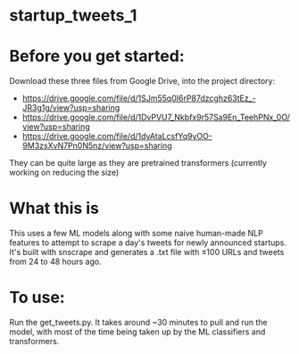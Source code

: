 # startup_tweets_1

# Before you get started:

Download these three files from Google Drive, into the project directory:
- https://drive.google.com/file/d/1SJm55q0I6rP87dzcghz63tEz_-JR3g1g/view?usp=sharing
- https://drive.google.com/file/d/1DvPVU7_Nkbfx9r57Sa9En_TeehPNx_0O/view?usp=sharing
- https://drive.google.com/file/d/1dyAtaLcsfYq9yOO-9M3zsXvN7Pn0N5nz/view?usp=sharing

They can be quite large as they are pretrained transformers (currently working on reducing the size)

# What this is 
This uses a few ML models along with some naive human-made NLP features to attempt to scrape a day's tweets for newly announced startups. It's built with snscrape and generates a .txt file with ≤100 URLs and tweets from 24 to 48 hours ago. 

# To use: 
Run the get_tweets.py. 
It takes around ~30 minutes to pull and run the model, with most of the time being taken up by the ML classifiers and transformers.
